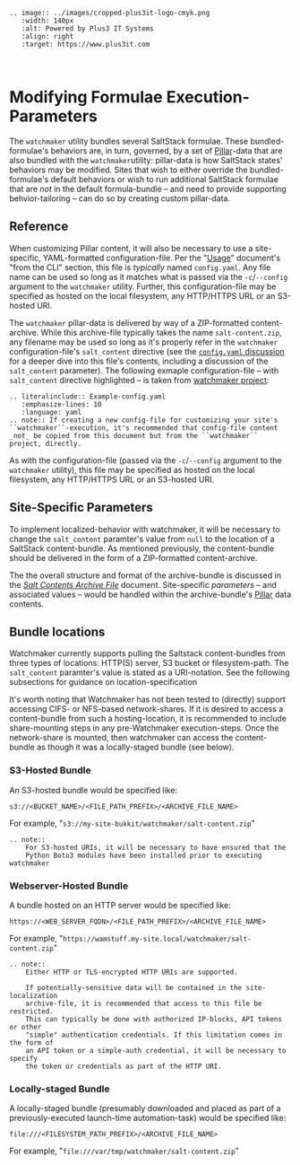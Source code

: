 ```{eval-rst}
.. image:: ../images/cropped-plus3it-logo-cmyk.png
   :width: 140px
   :alt: Powered by Plus3 IT Systems
   :align: right
   :target: https://www.plus3it.com
```
<br>

# Modifying Formulae Execution-Parameters

The `watchmaker` utility bundles several SaltStack formulae. These bundled-formulae's behaviors are, in turn, governed, by a set of [Pillar](https://docs.saltproject.io/en/getstarted/config/pillar.html)-data that are also bundled with the `watchmaker`utility: pillar-data is how SaltStack states' behaviors may be modified. Sites that wish to either override the bundled-formulae's default behaviors or wish to run additional SaltStack formulae that are _not_ in the default formula-bundle &ndash; and need to provide supporting behvior-tailoring &ndash; can do so by creating custom pillar-data.

## Reference

When customizing Pillar content, it will also be necessary to use a site-specific, YAML-formatted configuration-file. Per the "[Usage](../usage.md)" document's "from the CLI" section, this file is _typically_ named `config.yaml`. Any file name can be used so long as it matches what is passed via the `-c`/`--config` argument to the `watchmaker` utility. Further, this configuration-file may be specified as hosted on the local filesystem, any HTTP/HTTPS URL or an S3-hosted URI.

The `watchmaker` pillar-data is delivered by way of a ZIP-formatted content-archive. While this archive-file typically takes the name `salt-content.zip`, any filename may be used so long as it's properly refer in the `watchmaker` configuration-file's `salt_content` directive (see the [`config.yaml` discussion](ConfigYaml.md) for a deeper dive into this file's contents, including a discussion of the `salt_content` parameter). The following exmaple configuration-file &ndash; with `salt_content` directive highlighted &ndash; is taken from [watchmaker project](https://github.com/plus3it/watchmaker/blob/main/src/watchmaker/static/config.yaml):

```{eval-rst}
.. literalinclude:: Example-config.yaml
   :emphasize-lines: 10
   :language: yaml
.. note:: If creating a new config-file for customizing your site's ``watchmaker``-execution, it's recommended that config-file content _not_ be copied from this document but from the ``watchmaker`` project, directly.
```

As with the configuration-file (passed via the `-c`/`--config` argument to the `watchmaker` utility), this file may be  specified as hosted on the local filesystem, any HTTP/HTTPS URL or an S3-hosted URI.

## Site-Specific Parameters

To implement localized-behavior with watchmaker, it will be necessary to change the `salt_content` paramter's value from `null` to the location of a SaltStack content-bundle. As mentioned previously, the content-bundle should be delivered in the form of a ZIP-formatted content-archive.

The the overall structure and format of the archive-bundle is discussed in the [_Salt Contents Archive File_](SaltContent.md) document. Site-specific _parameters_ &ndash; and associated values &ndash; would be handled within the archive-bundle's [Pillar](SaltContent.md#the-pillar-directory-tree) data contents.

## Bundle locations

Watchmaker currently supports pulling the Saltstack content-bundles from three types of locations: HTTP(S) server, S3 bucket or filesystem-path.  The `salt_content` paramter's value is stated as a URI-notation. See the following subsections for guidance on location-specification

It's worth noting that Watchmaker has not been tested to (directly) support accessing CIFS- or NFS-based network-shares. If it is desired to access a content-bundle from such a hosting-location, it is recommended to include share-mounting steps in any pre-Watchmaker execution-steps. Once the network-share is mounted, then watchmaker can access the content-bundle as though it was a locally-staged bundle (see below).

### S3-Hosted Bundle

An S3-hosted bundle would be specified like:

```
s3://<BUCKET_NAME>/<FILE_PATH_PREFIX>/<ARCHIVE_FILE_NAME>
```

For example, "`s3://my-site-bukkit/watchmaker/salt-content.zip`"

```{eval-rst}
.. note::
    For S3-hosted URIs, it will be necessary to have ensured that the
    Python Boto3 modules have been installed prior to executing watchmaker
```

### Webserver-Hosted Bundle

A bundle hosted on an HTTP server would be specified like:

```
https://<WEB_SERVER_FQDN>/<FILE_PATH_PREFIX>/<ARCHIVE_FILE_NAME>
```

For example, "`https://wamstuff.my-site.local/watchmaker/salt-content.zip`"

```{eval-rst}
.. note::
    Either HTTP or TLS-encrypted HTTP URIs are supported.

    If potentially-sensitive data will be contained in the site-localization
    archive-file, it is recommended that access to this file be restricted.
    This can typically be done with authorized IP-blocks, API tokens or other
    "simple" authentication credentials. If this limitation comes in the form of
    an API token or a simple-auth credential, it will be necessary to specify
    the token or credentials as part of the HTTP URI.
```

### Locally-staged Bundle

A locally-staged bundle (presumably downloaded and placed as part of a previously-executed launch-time automation-task) would be specified like:

```
file:///<FILESYSTEM_PATH_PREFIX>/<ARCHIVE_FILE_NAME>
```

For example, "`file:///var/tmp/watchmaker/salt-content.zip`"

